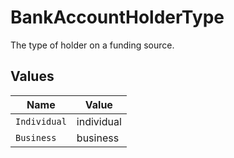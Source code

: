 # BankAccountHolderType

The type of holder on a funding source.


## Values

| Name         | Value        |
| ------------ | ------------ |
| `Individual` | individual   |
| `Business`   | business     |